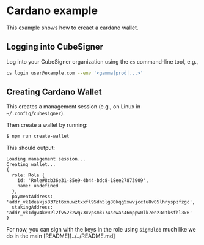 # Cardano example

This example shows how to creaet a cardano wallet.

## Logging into CubeSigner

Log into your CubeSigner organization using the `cs` command-line tool, e.g.,

```bash
cs login user@example.com --env '<gamma|prod|...>'
```

## Creating Cardano Wallet

This creates a management session (e.g., on Linux in `~/.config/cubesigner`).

Then create a wallet by running:

```bash
$ npm run create-wallet
```

This should output:

```
Loading management session...
Creating wallet...
{
  role: Role {
    id: 'Role#8cb36e31-85e9-4b44-bdc8-18ee27873909',
    name: undefined
  },
  paymentAddress: 'addr_vk1deakjs837zt6xmuwztxxfl95dn5lg80kqg5xwvjcctu8v05lhnyspzfzgc',
  stakingAddress: 'addr_vk1dgw4kv02l2fv52k2wq73xvpsmk774scwas46nppw0lk7enz3ctksfhl3x6'
}
```

For now, you can sign with the keys in the role using `signBlob` much like we
do in the main [README][../../README.md]
